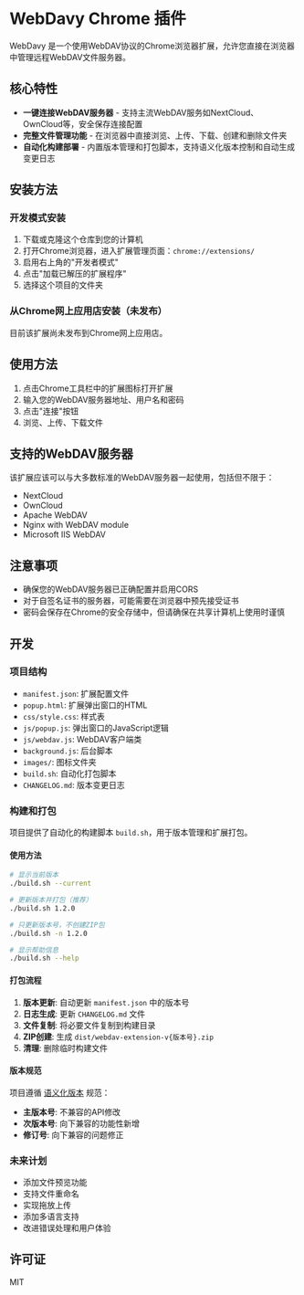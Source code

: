 # WebDavy Chrome 插件

WebDavy 是一个使用WebDAV协议的Chrome浏览器扩展，允许您直接在浏览器中管理远程WebDAV文件服务器。

## 核心特性

- **一键连接WebDAV服务器** - 支持主流WebDAV服务如NextCloud、OwnCloud等，安全保存连接配置
- **完整文件管理功能** - 在浏览器中直接浏览、上传、下载、创建和删除文件夹
- **自动化构建部署** - 内置版本管理和打包脚本，支持语义化版本控制和自动生成变更日志

## 安装方法

### 开发模式安装

1. 下载或克隆这个仓库到您的计算机
2. 打开Chrome浏览器，进入扩展管理页面：`chrome://extensions/`
3. 启用右上角的"开发者模式"
4. 点击"加载已解压的扩展程序"
5. 选择这个项目的文件夹

### 从Chrome网上应用店安装（未发布）

目前该扩展尚未发布到Chrome网上应用店。

## 使用方法

1. 点击Chrome工具栏中的扩展图标打开扩展
2. 输入您的WebDAV服务器地址、用户名和密码
3. 点击"连接"按钮
4. 浏览、上传、下载文件

## 支持的WebDAV服务器

该扩展应该可以与大多数标准的WebDAV服务器一起使用，包括但不限于：

- NextCloud
- OwnCloud
- Apache WebDAV
- Nginx with WebDAV module
- Microsoft IIS WebDAV

## 注意事项

- 确保您的WebDAV服务器已正确配置并启用CORS
- 对于自签名证书的服务器，可能需要在浏览器中预先接受证书
- 密码会保存在Chrome的安全存储中，但请确保在共享计算机上使用时谨慎

## 开发

### 项目结构

- `manifest.json`: 扩展配置文件
- `popup.html`: 扩展弹出窗口的HTML
- `css/style.css`: 样式表
- `js/popup.js`: 弹出窗口的JavaScript逻辑
- `js/webdav.js`: WebDAV客户端类
- `background.js`: 后台脚本
- `images/`: 图标文件夹
- `build.sh`: 自动化打包脚本
- `CHANGELOG.md`: 版本变更日志

### 构建和打包

项目提供了自动化的构建脚本 `build.sh`，用于版本管理和扩展打包。

#### 使用方法

```bash
# 显示当前版本
./build.sh --current

# 更新版本并打包（推荐）
./build.sh 1.2.0

# 只更新版本号，不创建ZIP包
./build.sh -n 1.2.0

# 显示帮助信息
./build.sh --help
```

#### 打包流程

1. **版本更新**: 自动更新 `manifest.json` 中的版本号
2. **日志生成**: 更新 `CHANGELOG.md` 文件
3. **文件复制**: 将必要文件复制到构建目录
4. **ZIP创建**: 生成 `dist/webdav-extension-v{版本号}.zip`
5. **清理**: 删除临时构建文件

#### 版本规范

项目遵循 [语义化版本](https://semver.org/lang/zh-CN/) 规范：
- **主版本号**: 不兼容的API修改
- **次版本号**: 向下兼容的功能性新增
- **修订号**: 向下兼容的问题修正

### 未来计划

- 添加文件预览功能
- 支持文件重命名
- 实现拖放上传
- 添加多语言支持
- 改进错误处理和用户体验

## 许可证

MIT